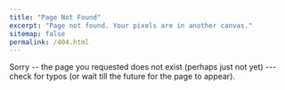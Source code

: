 ```yaml
---
title: "Page Not Found"
excerpt: "Page not found. Your pixels are in another canvas."
sitemap: false
permalink: /404.html
---
```


Sorry -- the page you requested does not exist (perhaps just not yet) --- check for typos (or wait till the future for the page to appear). 
